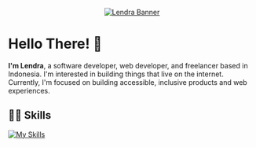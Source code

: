 <p align="center">
  <a href="https://github.com/lendradxx">
    <picture>
      <source media="(prefers-color-scheme: dark)" srcset="https://github.com/lendradxx/lendradxx/blob/master/assets/banner-dark.png">
      <img alt="Lendra Banner" src="https://github.com/lendradxx/lendradxx/blob/master/assets/banner-light.png">
    </picture>
  </a>
</p>

# Hello There! 👋

<b>I'm Lendra</b>, a software developer, web developer, and freelancer based in Indonesia. I'm interested in building things that live on the internet. Currently, I'm focused on building accessible, inclusive products and web experiences.

## 👨‍💻 Skills

[![My Skills](https://skillicons.dev/icons?i=php,js,html,css,linux,git,github)](https://github.com/lendradxx)
